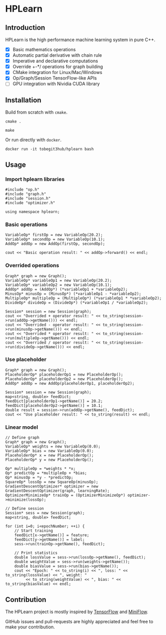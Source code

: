 # HPLearn

## Introduction

HPLearn is the high performance machine learning system in pure C++.

- [x] Basic mathematics operations
- [x] Automatic partial derivative with chain rule 
- [x] Imperative and declarative computations
- [x] Override +-*/ operations for graph building
- [x] CMake integration for Linux/Mac/Windows
- [x] Op/Graph/Session TensorFlow-like APIs
- [ ] GPU integration with Nividia CUDA library

## Installation

Build from scratch with `cmake`. 

```
cmake .

make
```

Or run directly with `docker`.

```
docker run -it tobegit3hub/hplearn bash
```

## Usage

### Import hplearn libraries

```
#include "op.h"
#include "graph.h"
#include "session.h"
#include "optimizer.h"

using namespace hplearn;
```

### Basic operations

```
VariableOp* firstOp = new VariableOp(20.2);
VariableOp* secondOp = new VariableOp(10.1);
AddOp* addOp = new AddOp(firstOp, secondOp);

cout << "Basic operation result: " << addOp->forward() << endl;
```

### Overrided operations

```
Graph* graph = new Graph();
VariableOp* variableOp1 = new VariableOp(20.2);
VariableOp* variableOp2 = new VariableOp(10.1);
AddOp* addOp = (AddOp*) (*variableOp1 + *variableOp2);
MinusOp* minusOp = (MinusOp*) (*variableOp1 - *variableOp2);
MultipleOp* multipleOp = (MultipleOp*) (*variableOp1 * *variableOp2);
DivideOp* divideOp = (DivideOp*) (*variableOp1 / *variableOp2);

Session* session = new Session(graph);
cout << "Overrided + operator result: " << to_string(session->run(addOp->getName())) << endl;
cout << "Overrided - operator result: " << to_string(session->run(minusOp->getName())) << endl;
cout << "Overrided * operator result: " << to_string(session->run(multipleOp->getName())) << endl;
cout << "Overrided / operator result: " << to_string(session->run(divideOp->getName())) << endl;
```

### Use placeholder

```
Graph* graph = new Graph();
PlaceholderOp* placeholderOp1 = new PlaceholderOp();
PlaceholderOp* placeholderOp2 = new PlaceholderOp();
AddOp* addOp = new AddOp(placeholderOp1, placeholderOp2);

Session* session = new Session(graph);
map<string, double> feedDict;
feedDict[placeholderOp1->getName()] = 20.2;
feedDict[placeholderOp2->getName()] = 10.1;
double result = session->run(addOp->getName(), feedDict);
cout << "Use placeholder result: " << to_string(result) << endl;
```

### Linear model

```
// Define graph 
Graph* graph = new Graph();
VariableOp* weights = new VariableOp(0.0);
VariableOp* bias = new VariableOp(0.0);
PlaceholderOp* x = new PlaceholderOp();
PlaceholderOp* y = new PlaceholderOp();

Op* multipleOp = *weights * *x;
Op* predictOp = *multipleOp + *bias;
Op* minusOp = *y - *predictOp;
SquareOp* lossOp = new SquareOp(minusOp);
GradientDescentOptimizer* optimizer = new GradientDescentOptimizer(graph, learningRate);
OptimizerMinimizeOp* trainOp = (OptimizerMinimizeOp*) optimizer->minimize(lossOp);

// Define session
Session* sess = new Session(graph);
map<string, double> feedDict;

for (int i=0; i<epochNumber; ++i) {
    // Start training
    feedDict[x->getName()] = feature;
    feedDict[y->getName()] = label;
    sess->run(trainOp->getName(), feedDict);

    // Print statistics
    double lossValue = sess->run(lossOp->getName(), feedDict);
    double weightValue = sess->run(weights->getName());
    double biasValue = sess->run(bias->getName());
    cout << "Epoch: " << to_string(i) << ", loss: " << to_string(lossValue) << ", weight: " 
         << to_string(weightValue) << ", bias: " << to_string(biasValue) << endl;
```

## Contribution

The HPLearn project is mostly inspired by [TensorFlow](https://github.com/tensorflow/tensorflow) and [MiniFlow](https://github.com/tobegit3hub/miniflow).

GitHub issues and pull-requests are highly appreciated and feel free to make your contribution.
